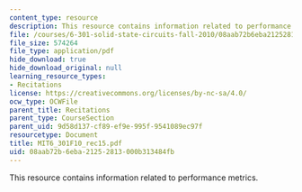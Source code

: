 ```yaml
---
content_type: resource
description: This resource contains information related to performance metrics.
file: /courses/6-301-solid-state-circuits-fall-2010/08aab72b6eba21252813000b313484fb_MIT6_301F10_rec15.pdf
file_size: 574264
file_type: application/pdf
hide_download: true
hide_download_original: null
learning_resource_types:
- Recitations
license: https://creativecommons.org/licenses/by-nc-sa/4.0/
ocw_type: OCWFile
parent_title: Recitations
parent_type: CourseSection
parent_uid: 9d58d137-cf89-ef9e-995f-9541089ec97f
resourcetype: Document
title: MIT6_301F10_rec15.pdf
uid: 08aab72b-6eba-2125-2813-000b313484fb
---
```

This resource contains information related to performance metrics.